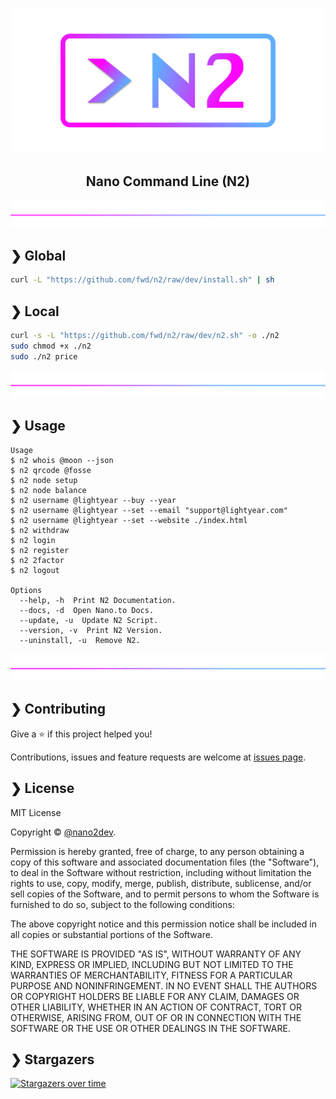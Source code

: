<p align="center">
  <img src="https://github.com/fwd/n2/raw/master/.github/banner.png" alt="Prompts" width="500" />
</p>

<h2 align="center">Nano Command Line (N2)</h2>

![line](https://github.com/fwd/n2/raw/master/.github/line.png)

## ❯ Global

```bash
curl -L "https://github.com/fwd/n2/raw/dev/install.sh" | sh
```

## ❯ Local

```bash
curl -s -L "https://github.com/fwd/n2/raw/dev/n2.sh" -o ./n2
sudo chmod +x ./n2
sudo ./n2 price
```

![line](https://github.com/fwd/n2/raw/master/.github/line.png)

## ❯ Usage

```
Usage
$ n2 whois @moon --json
$ n2 qrcode @fosse
$ n2 node setup
$ n2 node balance
$ n2 username @lightyear --buy --year
$ n2 username @lightyear --set --email "support@lightyear.com"
$ n2 username @lightyear --set --website ./index.html
$ n2 withdraw
$ n2 login
$ n2 register 
$ n2 2factor
$ n2 logout

Options
  --help, -h  Print N2 Documentation.
  --docs, -d  Open Nano.to Docs.
  --update, -u  Update N2 Script.
  --version, -v  Print N2 Version.
  --uninstall, -u  Remove N2.
```

![line](https://github.com/fwd/n2/raw/master/.github/line.png)

## ❯ Contributing

Give a ⭐️ if this project helped you!

Contributions, issues and feature requests are welcome at [issues page](https://github.com/fwd/n2/issues).

## ❯ License

MIT License

Copyright © [@nano2dev](https://twitter.com/nano2dev).

Permission is hereby granted, free of charge, to any person obtaining a copy
of this software and associated documentation files (the "Software"), to deal
in the Software without restriction, including without limitation the rights
to use, copy, modify, merge, publish, distribute, sublicense, and/or sell
copies of the Software, and to permit persons to whom the Software is
furnished to do so, subject to the following conditions:

The above copyright notice and this permission notice shall be included in all
copies or substantial portions of the Software.

THE SOFTWARE IS PROVIDED "AS IS", WITHOUT WARRANTY OF ANY KIND, EXPRESS OR
IMPLIED, INCLUDING BUT NOT LIMITED TO THE WARRANTIES OF MERCHANTABILITY,
FITNESS FOR A PARTICULAR PURPOSE AND NONINFRINGEMENT. IN NO EVENT SHALL THE
AUTHORS OR COPYRIGHT HOLDERS BE LIABLE FOR ANY CLAIM, DAMAGES OR OTHER
LIABILITY, WHETHER IN AN ACTION OF CONTRACT, TORT OR OTHERWISE, ARISING FROM,
OUT OF OR IN CONNECTION WITH THE SOFTWARE OR THE USE OR OTHER DEALINGS IN THE
SOFTWARE.

## ❯ Stargazers

[![Stargazers over time](https://starchart.cc/fwd/n2.svg)](https://github.com/fwd/n2)
